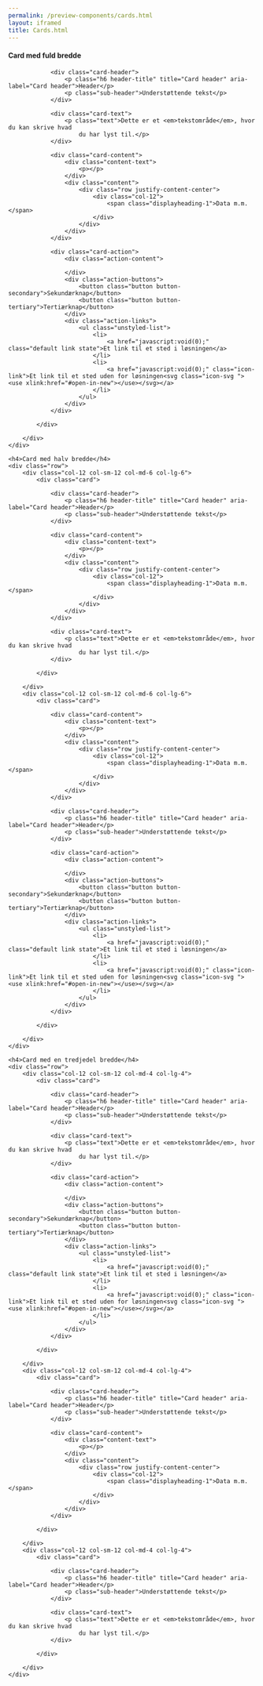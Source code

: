```yaml
--- 
permalink: /preview-components/cards.html
layout: iframed 
title: Cards.html
---
```

<div class="container">
    <h4>Card med fuld bredde</h4>
    <div class="row">
        <div class="col-12">
            <div class="card">

                <div class="card-header">
                    <p class="h6 header-title" title="Card header" aria-label="Card header">Header</p>
                    <p class="sub-header">Understøttende tekst</p>
                </div>

                <div class="card-text">
                    <p class="text">Dette er et <em>tekstområde</em>, hvor du kan skrive hvad
                        du har lyst til.</p>
                </div>

                <div class="card-content">
                    <div class="content-text">
                        <p></p>
                    </div>
                    <div class="content">
                        <div class="row justify-content-center">
                            <div class="col-12">
                                <span class="displayheading-1">Data m.m.</span>
                            </div>
                        </div>
                    </div>
                </div>

                <div class="card-action">
                    <div class="action-content">

                    </div>
                    <div class="action-buttons">
                        <button class="button button-secondary">Sekundærknap</button>
                        <button class="button button-tertiary">Tertiærknap</button>
                    </div>
                    <div class="action-links">
                        <ul class="unstyled-list">
                            <li>
                                <a href="javascript:void(0);" class="default link state">Et link til et sted i løsningen</a>
                            </li>
                            <li>
                                <a href="javascript:void(0);" class="icon-link">Et link til et sted uden for løsningen<svg class="icon-svg "><use xlink:href="#open-in-new"></use></svg></a>
                            </li>
                        </ul>
                    </div>
                </div>

            </div>

        </div>
    </div>

    <h4>Card med halv bredde</h4>
    <div class="row">
        <div class="col-12 col-sm-12 col-md-6 col-lg-6">
            <div class="card">

                <div class="card-header">
                    <p class="h6 header-title" title="Card header" aria-label="Card header">Header</p>
                    <p class="sub-header">Understøttende tekst</p>
                </div>

                <div class="card-content">
                    <div class="content-text">
                        <p></p>
                    </div>
                    <div class="content">
                        <div class="row justify-content-center">
                            <div class="col-12">
                                <span class="displayheading-1">Data m.m.</span>
                            </div>
                        </div>
                    </div>
                </div>

                <div class="card-text">
                    <p class="text">Dette er et <em>tekstområde</em>, hvor du kan skrive hvad
                        du har lyst til.</p>
                </div>

            </div>

        </div>
        <div class="col-12 col-sm-12 col-md-6 col-lg-6">
            <div class="card">

                <div class="card-content">
                    <div class="content-text">
                        <p></p>
                    </div>
                    <div class="content">
                        <div class="row justify-content-center">
                            <div class="col-12">
                                <span class="displayheading-1">Data m.m.</span>
                            </div>
                        </div>
                    </div>
                </div>

                <div class="card-header">
                    <p class="h6 header-title" title="Card header" aria-label="Card header">Header</p>
                    <p class="sub-header">Understøttende tekst</p>
                </div>

                <div class="card-action">
                    <div class="action-content">

                    </div>
                    <div class="action-buttons">
                        <button class="button button-secondary">Sekundærknap</button>
                        <button class="button button-tertiary">Tertiærknap</button>
                    </div>
                    <div class="action-links">
                        <ul class="unstyled-list">
                            <li>
                                <a href="javascript:void(0);" class="default link state">Et link til et sted i løsningen</a>
                            </li>
                            <li>
                                <a href="javascript:void(0);" class="icon-link">Et link til et sted uden for løsningen<svg class="icon-svg "><use xlink:href="#open-in-new"></use></svg></a>
                            </li>
                        </ul>
                    </div>
                </div>

            </div>

        </div>
    </div>

    <h4>Card med en tredjedel bredde</h4>
    <div class="row">
        <div class="col-12 col-sm-12 col-md-4 col-lg-4">
            <div class="card">

                <div class="card-header">
                    <p class="h6 header-title" title="Card header" aria-label="Card header">Header</p>
                    <p class="sub-header">Understøttende tekst</p>
                </div>

                <div class="card-text">
                    <p class="text">Dette er et <em>tekstområde</em>, hvor du kan skrive hvad
                        du har lyst til.</p>
                </div>

                <div class="card-action">
                    <div class="action-content">

                    </div>
                    <div class="action-buttons">
                        <button class="button button-secondary">Sekundærknap</button>
                        <button class="button button-tertiary">Tertiærknap</button>
                    </div>
                    <div class="action-links">
                        <ul class="unstyled-list">
                            <li>
                                <a href="javascript:void(0);" class="default link state">Et link til et sted i løsningen</a>
                            </li>
                            <li>
                                <a href="javascript:void(0);" class="icon-link">Et link til et sted uden for løsningen<svg class="icon-svg "><use xlink:href="#open-in-new"></use></svg></a>
                            </li>
                        </ul>
                    </div>
                </div>

            </div>

        </div>
        <div class="col-12 col-sm-12 col-md-4 col-lg-4">
            <div class="card">

                <div class="card-header">
                    <p class="h6 header-title" title="Card header" aria-label="Card header">Header</p>
                    <p class="sub-header">Understøttende tekst</p>
                </div>

                <div class="card-content">
                    <div class="content-text">
                        <p></p>
                    </div>
                    <div class="content">
                        <div class="row justify-content-center">
                            <div class="col-12">
                                <span class="displayheading-1">Data m.m.</span>
                            </div>
                        </div>
                    </div>
                </div>

            </div>

        </div>
        <div class="col-12 col-sm-12 col-md-4 col-lg-4">
            <div class="card">

                <div class="card-header">
                    <p class="h6 header-title" title="Card header" aria-label="Card header">Header</p>
                    <p class="sub-header">Understøttende tekst</p>
                </div>

                <div class="card-text">
                    <p class="text">Dette er et <em>tekstområde</em>, hvor du kan skrive hvad
                        du har lyst til.</p>
                </div>

            </div>

        </div>
    </div>
</div>